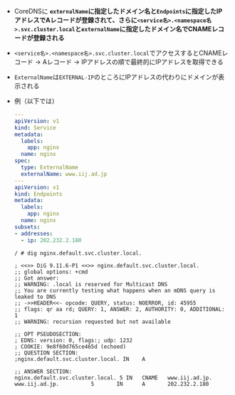 - CoreDNSに **`externalName`に指定したドメイン名と`Endpoints`に指定したIPアドレスでAレコードが登録されて、さらに`<service名>.<namespace名>.svc.cluster.local`と`externalName`に指定したドメイン名でCNAMEレコードが登録される**
- `<service名>.<namespace名>.svc.cluster.local`でアクセスするとCNAMEレコード → Aレコード → IPアドレスの順で最終的にIPアドレスを取得できる
- `ExternalName`は`EXTERNAL-IP`のところにIPアドレスの代わりにドメインが表示される
- 例（以下では）  
  ```yaml
  ---
  apiVersion: v1
  kind: Service
  metadata:
    labels:
      app: nginx
    name: nginx
  spec:
    type: ExternalName
    externalName: www.iij.ad.jp
  ---
  apiVersion: v1
  kind: Endpoints
  metadata:
    labels:
      app: nginx
    name: nginx
  subsets:
  - addresses:
    - ip: 202.232.2.180
  ```

  ```shell
  / # dig nginx.default.svc.cluster.local.

  ; <<>> DiG 9.11.6-P1 <<>> nginx.default.svc.cluster.local.
  ;; global options: +cmd
  ;; Got answer:
  ;; WARNING: .local is reserved for Multicast DNS
  ;; You are currently testing what happens when an mDNS query is leaked to DNS
  ;; ->>HEADER<<- opcode: QUERY, status: NOERROR, id: 45955
  ;; flags: qr aa rd; QUERY: 1, ANSWER: 2, AUTHORITY: 0, ADDITIONAL: 1
  ;; WARNING: recursion requested but not available

  ;; OPT PSEUDOSECTION:
  ; EDNS: version: 0, flags:; udp: 1232
  ; COOKIE: 9e8f60d765ce465d (echoed)
  ;; QUESTION SECTION:
  ;nginx.default.svc.cluster.local. IN    A

  ;; ANSWER SECTION:
  nginx.default.svc.cluster.local. 5 IN   CNAME   www.iij.ad.jp.
  www.iij.ad.jp.          5       IN      A       202.232.2.180
  ```
